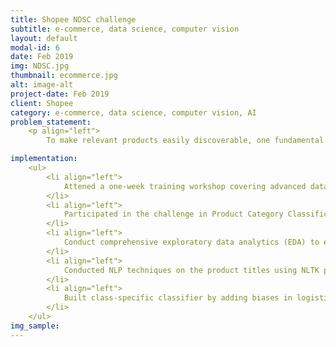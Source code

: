 ```yaml
---
title: Shopee NDSC challenge
subtitle: e-commerce, data science, computer vision
layout: default
modal-id: 6
date: Feb 2019
img: NDSC.jpg
thumbnail: ecommerce.jpg
alt: image-alt
project-date: Feb 2019
client: Shopee
category: e-commerce, data science, computer vision, AI
problem_statement: 
    <p align="left"> 
        To make relevant products easily discoverable, one fundamental challenge is to accurately extract relevant information from large volume of products. The theme of the National Data Science Challenge 2019 is Product Information Extraction in the Wild - a challenge to extract insightful knowledge from large volumes of textual and visual data using Machine Learning Analytics. The challenge required to determine the category of a product given its image and title. Performance was evaluated based on the accuracy of the classification results.</p>

implementation: 
    <ul>
        <li align="left">
            Attened a one-week training workshop covering advanced data science topics such as Pytorch and Keras in image classification and deep learning models.
        </li> 
        <li align="left">
            Participated in the challenge in Product Category Classification in a team of 4, aiming to build an image classifier to classify e-commerce products.
        </li>
        <li align="left">
            Conduct comprehensive exploratory data analytics (EDA) to explore the data feature space and insights with over 60,000 data records.
        </li> 
        <li align="left">
            Conducted NLP techniques on the product titles using NLTK packages to weight the words by TF-IDF and word2vec and thereby extracted relevant predictor of products' categories.
        </li> 
        <li align="left">
            Built class-specific classifier by adding biases in logistic regression to guide the classifier to tune weights on specific categories to improved the prediction accuracy.
        </li>
    </ul>
img_sample:
---
```

